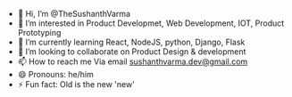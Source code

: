 - 👋 Hi, I’m @TheSushanthVarma
- 👀 I’m interested in Product Developmet, Web Development, IOT, Product Prototyping 
- 🌱 I’m currently learning React, NodeJS, python, Django, Flask
- 💞️ I’m looking to collaborate on Product Design & development
- 📫 How to reach me Via email sushanthvarma.dev@gmail.com
- 😄 Pronouns: he/him
- ⚡ Fun fact: Old is the new 'new'

<!---
TheSushanthVarma/TheSushanthVarma is a ✨ special ✨ repository because its `README.md` (this file) appears on your GitHub profile.
You can click the Preview link to take a look at your changes.
--->
